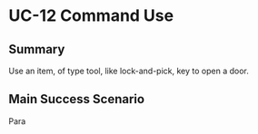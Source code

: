 # UC-12 Command Use

## Summary

Use an item, of type tool, like lock-and-pick, key to open a door.
  
## Main Success Scenario

Para

